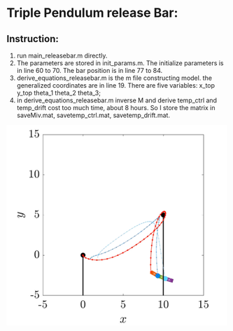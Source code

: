 # Triple Pendulum release Bar:
## Instruction:
1. run main_releasebar.m directly. 
2. The parameters are stored in init_params.m. The initialize parameters is in line 60 to 70. The bar position is in line 77 to 84.
3. derive_equations_releasebar.m is the m file constructing model. the generalized coordinates are in line 19. There are five variables: x_top y_top theta_1 theta_2 theta_3;
4. in derive_equations_releasebar.m inverse M and derive temp_ctrl and temp_drift cost too much time, about 8 hours. So I store the matrix in saveMiv.mat, savetemp_ctrl.mat, savetemp_drift.mat. 

![Example picture](https://github.com/SegwayWarrior/Uneven_Bars_RDS/blob/master/Release_Bar/example_picture.PNG)